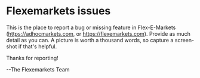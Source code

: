 # Flexemarkets issues

This is the place to report a bug or missing feature in Flex-E-Markets (https://adhocmarkets.com, or https://flexemarkets.com). Provide as much detail as you can. A picture is worth a thousand words, so capture a screen-shot if that's helpful.

Thanks for reporting!


--The Flexemarkets Team
